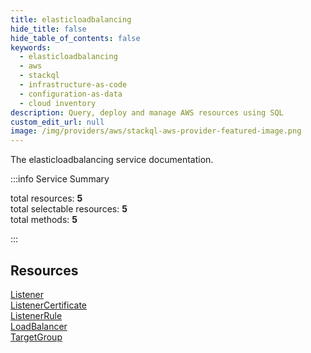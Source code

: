 ```yaml
---
title: elasticloadbalancing
hide_title: false
hide_table_of_contents: false
keywords:
  - elasticloadbalancing
  - aws
  - stackql
  - infrastructure-as-code
  - configuration-as-data
  - cloud inventory
description: Query, deploy and manage AWS resources using SQL
custom_edit_url: null
image: /img/providers/aws/stackql-aws-provider-featured-image.png
---
```


The elasticloadbalancing service documentation.

:::info Service Summary

<div class="row">
<div class="providerDocColumn">
<span>total resources:&nbsp;<b>5</b></span><br />
<span>total selectable resources:&nbsp;<b>5</b></span><br />
<span>total methods:&nbsp;<b>5</b></span><br />
</div>
</div>

:::

## Resources
<div class="row">
<div class="providerDocColumn">
<a href="/providers/aws/elasticloadbalancing/Listener/">Listener</a><br />
<a href="/providers/aws/elasticloadbalancing/ListenerCertificate/">ListenerCertificate</a><br />
<a href="/providers/aws/elasticloadbalancing/ListenerRule/">ListenerRule</a>
</div>
<div class="providerDocColumn">
<a href="/providers/aws/elasticloadbalancing/LoadBalancer/">LoadBalancer</a><br />
<a href="/providers/aws/elasticloadbalancing/TargetGroup/">TargetGroup</a>
</div>
</div>